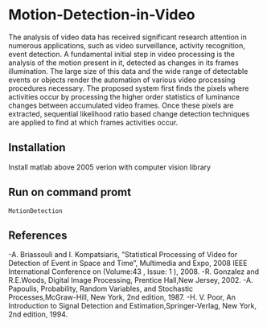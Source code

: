 # Motion-Detection-in-Video
The analysis of video data has received significant research attention in numerous applications, such as video surveillance, activity recognition, event detection. A fundamental initial step in video processing is the analysis of the motion present in it, detected as changes in its frames illumination. The large size of this data and the wide range of detectable events or objects render the automation of various video processing procedures necessary. The proposed system first finds the pixels where activities occur by processing the higher order statistics of luminance changes between accumulated video frames. Once these pixels are extracted, sequential likelihood ratio based change detection techniques are applied to find at which frames activities occur.
## Installation
Install matlab above 2005 verion with computer vision library
## Run on command promt
`MotionDetection`
## References
-A. Briassouli and I. Kompatsiaris, ”Statistical Processing of Video for Detection of Event in Space and Time”, Multimedia and Expo, 2008 IEEE International Conference on (Volume:43 , Issue: 1 ), 2008.
-R. Gonzalez and R.E.Woods, Digital Image Processing, Prentice Hall,New Jersey, 2002.
-A. Papoulis, Probability, Random Variables, and Stochastic Processes,McGraw-Hill, New York, 2nd edition, 1987.
-H. V. Poor, An Introduction to Signal Detection and Estimation,Springer-Verlag, New York, 2nd edition, 1994.
